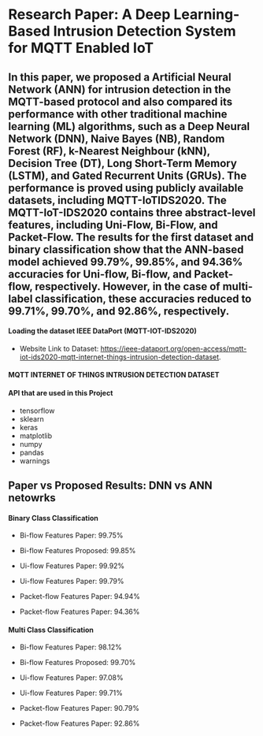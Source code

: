 # Research Paper: A Deep Learning-Based Intrusion Detection System for MQTT Enabled IoT

##  In this paper, we proposed a Artificial Neural Network (ANN) for intrusion detection in the MQTT-based protocol and also compared its performance with other traditional machine learning (ML) algorithms, such as a Deep Neural Network (DNN), Naive Bayes (NB), Random Forest (RF), k-Nearest Neighbour (kNN), Decision Tree (DT), Long Short-Term Memory (LSTM), and Gated Recurrent Units (GRUs). The performance is proved using publicly available datasets, including MQTT-IoTIDS2020. The MQTT-IoT-IDS2020 contains three abstract-level features, including Uni-Flow, Bi-Flow, and Packet-Flow. The results for the first dataset and binary classification show that the ANN-based model achieved 99.79%, 99.85%, and 94.36% accuracies for Uni-flow, Bi-flow, and Packet-flow, respectively. However, in the case of multi-label classification, these accuracies reduced to 99.71%, 99.70%, and 92.86%, respectively.

#### Loading the dataset IEEE DataPort (MQTT-IOT-IDS2020)
- Website Link to Dataset: <https://ieee-dataport.org/open-access/mqtt-iot-ids2020-mqtt-internet-things-intrusion-detection-dataset>.
#### MQTT INTERNET OF THINGS INTRUSION DETECTION DATASET

#### API that are used in this Project
- tensorflow
- sklearn
- keras
- matplotlib
- numpy
- pandas
- warnings

## Paper vs Proposed Results: DNN vs ANN netowrks

#### Binary Class Classification

- Bi-flow Features Paper: 99.75%
- Bi-flow Features Proposed: 99.85%

- Ui-flow Features Paper: 99.92%
- Ui-flow Features Paper: 99.79%

- Packet-flow Features Paper: 94.94%
- Packet-flow Features Paper: 94.36%

#### Multi Class Classification

- Bi-flow Features Paper: 98.12%
- Bi-flow Features Proposed: 99.70%

- Ui-flow Features Paper: 97.08%
- Ui-flow Features Paper: 99.71%

- Packet-flow Features Paper: 90.79%
- Packet-flow Features Paper: 92.86%


